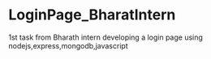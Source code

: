 # LoginPage_BharatIntern
1st task from Bharath intern developing a login page using nodejs,express,mongodb,javascript
